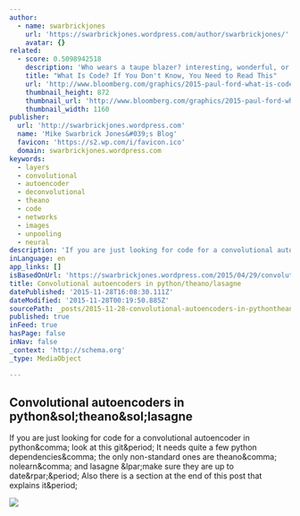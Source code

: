 ```yaml
---
author:
  - name: swarbrickjones
    url: 'https://swarbrickjones.wordpress.com/author/swarbrickjones/'
    avatar: {}
related:
  - score: 0.5098942518
    description: 'Who wears a taupe blazer? interesting, wonderful, or disturbing way. A computer is a clock with benefits. They all work the same, doing second-grade math, one step at a time: Tick, take a number and put it in box one. Tick, take another number, put it in box two.'
    title: "What Is Code? If You Don't Know, You Need to Read This"
    url: 'http://www.bloomberg.com/graphics/2015-paul-ford-what-is-code/'
    thumbnail_height: 872
    thumbnail_url: 'http://www.bloomberg.com/graphics/2015-paul-ford-what-is-code/images/promo.jpg'
    thumbnail_width: 1160
publisher:
  url: 'http://swarbrickjones.wordpress.com'
  name: 'Mike Swarbrick Jones&#039;s Blog'
  favicon: 'https://s2.wp.com/i/favicon.ico'
  domain: swarbrickjones.wordpress.com
keywords:
  - layers
  - convolutional
  - autoencoder
  - deconvolutional
  - theano
  - code
  - networks
  - images
  - unpooling
  - neural
description: 'If you are just looking for code for a convolutional autoencoder in python, look at this git. It needs quite a few python dependencies, the only non-standard ones are theano, nolearn, and lasagne (make sure they are up to date). Also there is a section at the end of this post that explains it.'
inLanguage: en
app_links: []
isBasedOnUrl: 'https://swarbrickjones.wordpress.com/2015/04/29/convolutional-autoencoders-in-pythontheanolasagne/'
title: Convolutional autoencoders in python/theano/lasagne
datePublished: '2015-11-28T16:08:30.111Z'
dateModified: '2015-11-28T00:19:50.885Z'
sourcePath: _posts/2015-11-28-convolutional-autoencoders-in-pythontheanolasagne.md
published: true
inFeed: true
hasPage: false
inNav: false
_context: 'http://schema.org'
_type: MediaObject

---
```

<article style=""><h1>Convolutional autoencoders in python&amp;sol;theano&amp;sol;lasagne</h1><p>If you are just looking for code for a convolutional autoencoder in python&amp;comma; look at this git&amp;period; It needs quite a few python dependencies&amp;comma; the only non-standard ones are theano&amp;comma; nolearn&amp;comma; and lasagne &amp;lpar;make sure they are up to date&amp;rpar;&amp;period; Also there is a section at the end of this post that explains it&amp;period;</p><img src="https://swarbrickjones.files.wordpress.com/2015/04/blobs1.png?w=352&amp;h=914" /></article>